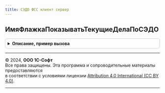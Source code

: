 ```yaml
---
title: СЭДО ФСС клиент сервер
---
```



## ИмяФлажкаПоказыватьТекущиеДелаПоСЭДО
<details style="margin: 1em 0; padding: 0.5em; border: 1px solid #ccc; border-radius: 6px;">

<summary style="font-weight: bold; cursor: pointer;">Описание, пример вызова</summary>

```bsl

// Возвращает строку - имя флажка который определяет необходимость открытия формы "ТекущиеДелаПоСЭДО" при запуске.
//   Для переопределения значения флажка необходимо в процедуре ПриДобавленииПараметровРаботыКлиентаПриЗапуске
//   модуля ОбщегоНазначенияПереопределяемый добавить следующий код:
// 		Параметры.Вставить(СЭДОФССКлиентСервер.ИмяФлажкаПоказыватьТекущиеДелаПоСЭДО(), <ЗначениеФлажка>);
//
Функция ИмяФлажкаПоказыватьТекущиеДелаПоСЭДО() Экспорт
```

Пример вызова
```bsl
Результат = СЭДОФССКлиентСервер.ИмяФлажкаПоказыватьТекущиеДелаПоСЭДО() 
```
</details>

---

© 2024, **ООО 1С-Софт**  
Все права защищены. Эта программа и сопроводительные материалы предоставляются  
в соответствии с условиями лицензии [Attribution 4.0 International (CC BY 4.0)](https://creativecommons.org/licenses/by/4.0/legalcode).

---
